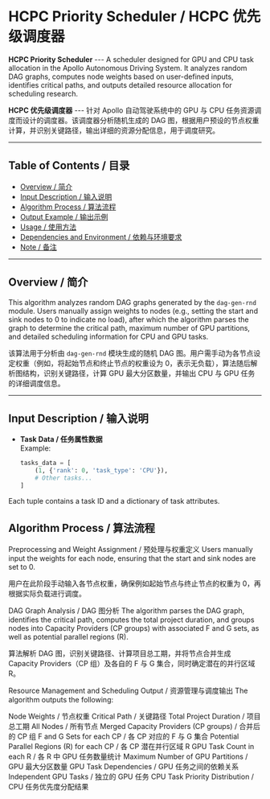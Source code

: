 # HCPC Priority Scheduler / HCPC 优先级调度器

**HCPC Priority Scheduler** --- A scheduler designed for GPU and CPU task allocation in the Apollo Autonomous Driving System. It analyzes random DAG graphs, computes node weights based on user-defined inputs, identifies critical paths, and outputs detailed resource allocation for scheduling research.

**HCPC 优先级调度器** --- 针对 Apollo 自动驾驶系统中的 GPU 与 CPU 任务资源调度而设计的调度器。该调度器分析随机生成的 DAG 图，根据用户预设的节点权重计算，并识别关键路径，输出详细的资源分配信息，用于调度研究。

---

## Table of Contents / 目录
- [Overview / 简介](#overview--简介)
- [Input Description / 输入说明](#input-description--输入说明)
- [Algorithm Process / 算法流程](#algorithm-process--算法流程)
- [Output Example / 输出示例](#output-example--输出示例)
- [Usage / 使用方法](#usage--使用方法)
- [Dependencies and Environment / 依赖与环境要求](#dependencies-and-environment--依赖与环境要求)
- [Note / 备注](#note--备注)

---

## Overview / 简介
This algorithm analyzes random DAG graphs generated by the `dag-gen-rnd` module. Users manually assign weights to nodes (e.g., setting the start and sink nodes to 0 to indicate no load), after which the algorithm parses the graph to determine the critical path, maximum number of GPU partitions, and detailed scheduling information for CPU and GPU tasks.

该算法用于分析由 `dag-gen-rnd` 模块生成的随机 DAG 图。用户需手动为各节点设定权重（例如，将起始节点和终止节点的权重设为 0，表示无负载），算法随后解析图结构，识别关键路径，计算 GPU 最大分区数量，并输出 CPU 与 GPU 任务的详细调度信息。

---

## Input Description / 输入说明

- **Task Data / 任务属性数据**  
  Example:
  ```python
  tasks_data = [
      (1, {'rank': 0, 'task_type': 'CPU'}),
      # Other tasks...
  ]
Each tuple contains a task ID and a dictionary of task attributes.

## Algorithm Process / 算法流程

Preprocessing and Weight Assignment / 预处理与权重定义
Users manually input the weights for each node, ensuring that the start and sink nodes are set to 0.

用户在此阶段手动输入各节点权重，确保例如起始节点与终止节点的权重为 0，再根据实际负载进行调度。

DAG Graph Analysis / DAG 图分析
The algorithm parses the DAG graph, identifies the critical path, computes the total project duration, and groups nodes into Capacity Providers (CP groups) with associated F and G sets, as well as potential parallel regions (R).

算法解析 DAG 图，识别关键路径、计算项目总工期，并将节点合并生成 Capacity Providers（CP 组）及各自的 F 与 G 集合，同时确定潜在的并行区域 R。

Resource Management and Scheduling Output / 资源管理与调度输出
The algorithm outputs the following:

Node Weights / 节点权重
Critical Path / 关键路径
Total Project Duration / 项目总工期
All Nodes / 所有节点
Merged Capacity Providers (CP groups) / 合并后的 CP 组
F and G Sets for each CP / 各 CP 对应的 F 与 G 集合
Potential Parallel Regions (R) for each CP / 各 CP 潜在并行区域 R
GPU Task Count in each R / 各 R 中 GPU 任务数量统计
Maximum Number of GPU Partitions / GPU 最大分区数量
GPU Task Dependencies / GPU 任务之间的依赖关系
Independent GPU Tasks / 独立的 GPU 任务
CPU Task Priority Distribution / CPU 任务优先度分配结果
